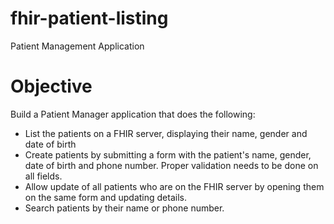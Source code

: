 # fhir-patient-listing
Patient Management Application

# Objective 
Build a Patient Manager application that does the following:
- List the patients on a FHIR server, displaying their name, gender and date of birth
- Create patients by submitting a form with the patient's name, gender, date of birth and phone number. Proper validation needs to be done on all fields.
- Allow update of all patients who are on the FHIR server by opening them on the same form and updating details.
- Search patients by their name or phone number.